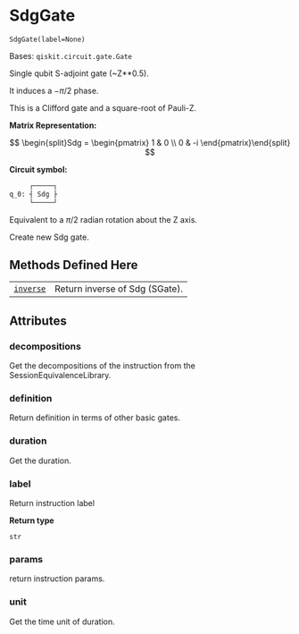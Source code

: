 # SdgGate

<span id="undefined" />

`SdgGate(label=None)`

Bases: `qiskit.circuit.gate.Gate`

Single qubit S-adjoint gate (\~Z\*\*0.5).

It induces a $-\pi/2$ phase.

This is a Clifford gate and a square-root of Pauli-Z.

**Matrix Representation:**

$$
\begin{split}Sdg = \begin{pmatrix}
        1 & 0 \\
        0 & -i
    \end{pmatrix}\end{split}
$$

**Circuit symbol:**

```python
     ┌─────┐
q_0: ┤ Sdg ├
     └─────┘
```

Equivalent to a $\pi/2$ radian rotation about the Z axis.

Create new Sdg gate.

## Methods Defined Here

|                                                                                                                                     |                                |
| ----------------------------------------------------------------------------------------------------------------------------------- | ------------------------------ |
| [`inverse`](qiskit.circuit.library.SdgGate.inverse#qiskit.circuit.library.SdgGate.inverse "qiskit.circuit.library.SdgGate.inverse") | Return inverse of Sdg (SGate). |

## Attributes

<span id="undefined" />

### decompositions

Get the decompositions of the instruction from the SessionEquivalenceLibrary.

<span id="undefined" />

### definition

Return definition in terms of other basic gates.

<span id="undefined" />

### duration

Get the duration.

<span id="undefined" />

### label

Return instruction label

**Return type**

`str`

<span id="undefined" />

### params

return instruction params.

<span id="undefined" />

### unit

Get the time unit of duration.
